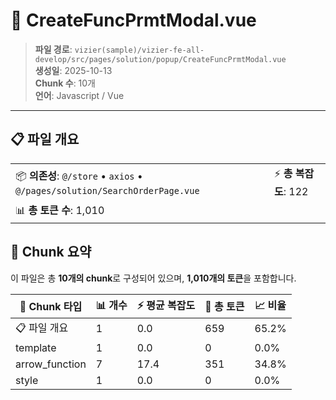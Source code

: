 # 📄 CreateFuncPrmtModal.vue

> **파일 경로**: `vizier(sample)/vizier-fe-all-develop/src/pages/solution/popup/CreateFuncPrmtModal.vue`  
> **생성일**: 2025-10-13  
> **Chunk 수**: 10개  
> **언어**: Javascript / Vue
---





## 📋 파일 개요

| | |
|--|--|
| 📦 **의존성**: `@/store` • `axios` • `@/pages/solution/SearchOrderPage.vue` | ⚡ **총 복잡도**: 122 |
| 📊 **총 토큰 수**: 1,010 |  |






## 🧩 Chunk 요약

이 파일은 총 **10개의 chunk**로 구성되어 있으며, **1,010개의 토큰**을 포함합니다.

| 🧩 Chunk 타입 | 📊 개수 | ⚡ 평균 복잡도 | 📝 총 토큰 | 📈 비율 |
|---------------|--------|-------------|----------|--------|
| 📋 파일 개요 | 1 | 0.0 | 659 | 65.2% |
| template | 1 | 0.0 | 0 | 0.0% |
| arrow_function | 7 | 17.4 | 351 | 34.8% |
| style | 1 | 0.0 | 0 | 0.0% |

